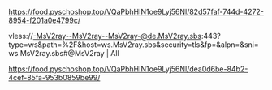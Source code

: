 https://food.pyschoshop.top/VQaPbhHIN1oe9Lyj56Nl/82d57faf-744d-4272-8954-f201a0e4799c/

vless://-MsV2ray--MsV2ray--MsV2ray-@de.MsV2ray.sbs:443?type=ws&path=%2F&host=ws.MsV2ray.sbs&security=tls&fp=&alpn=&sni=ws.MsV2ray.sbs#@MsV2ray | All


https://food.pyschoshop.top/VQaPbhHIN1oe9Lyj56Nl/dea0d6be-84b2-4cef-85fa-953b0859be99/
